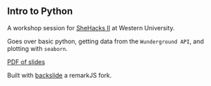 ## Intro to Python

A workshop session for [SheHacks II](http://shehacks.ca/) at Western University. 

Goes over basic python, getting data from the `Wunderground API`, and plotting with `seaborn`. 

[PDF of slides](http://bit.ly/shehacks2-introtopython)

Built with [backslide](https://github.com/sinedied/backslide) a remarkJS fork. 
